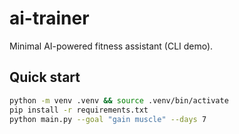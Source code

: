 # ai-trainer
Minimal AI-powered fitness assistant (CLI demo).

## Quick start
```bash
python -m venv .venv && source .venv/bin/activate
pip install -r requirements.txt
python main.py --goal "gain muscle" --days 7
